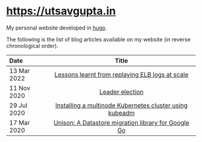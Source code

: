 # https://utsavgupta.in

My personal website developed in [hugo](https://gohugo.io).

The following is the list of blog articles available on my website (in reverse chronological order).

| Date           | Title                                                                                                                                       |
| :------------- | :-----------------------------------------------------------------------------------------------------------------------------------------: |
| 13 Mar 2022    | [Lessons learnt from replaying ELB logs at scale](https://www.utsavgupta.in/blog/lessons-learnt-from-replaying-elb-logs-at-scale/)          |
| 11 Nov 2020    | [Leader election](https://www.utsavgupta.in/blog/leader-election/)                                                                          |
| 29 Jul 2020    | [Installing a multinode Kubernetes cluster using kubeadm](https://www.utsavgupta.in/blog/installing-multinode-kubernetes-cluster-kubeadm/)  |
| 17 Mar 2020    | [Unison: A Datastore migration library for Google Go](https://www.utsavgupta.in/blog/unison-datastore-migration-go/)                        |
